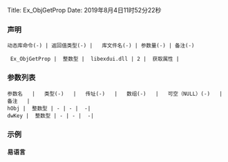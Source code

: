 Title: Ex_ObjGetProp
Date: 2019年8月4日11时52分22秒

### 声明


```table
动态库命令(-) | 返回值类型(-) |   库文件名(-) | 参数量(-) | 备注(-)

 Ex_ObjGetProp |  整数型 |  libexdui.dll | 2 |  获取属性 | 
```


### 参数列表

```table
参数名   |   类型(-)   |   传址(-)   |   数组(-)   |   可空（NULL）(-)   |   备注   |
hObj |  整数型 | - | - |  -| 
dwKey |  整数型 | - | - |  -| 
```




### 示例
#### 易语言
```c

```